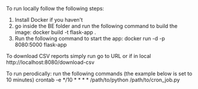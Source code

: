 To run locally
follow the following steps:
1. Install Docker if you haven't
2. go inside the BE folder and run the following command to build the image:
    docker build -t flask-app .       
3. Run the following command to start the app:
    docker run -d -p 8080:5000 flask-app


To download CSV reports simply run
go to URL or if in local http://localhost:8080/download-csv

To run perodically:
run the following commands (the example below is set to 10 minutes)
crontab -e
*/10 * * * * /path/to/python /path/to/cron_job.py

